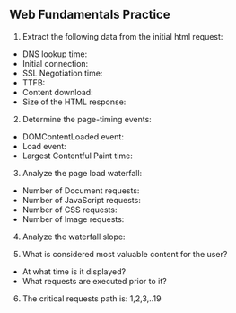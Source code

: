 ## Web Fundamentals Practice

1. Extract the following data from the initial html request:
 - DNS lookup time: 
 - Initial connection:
 - SSL Negotiation time:
 - TTFB:
 - Content download:
 - Size of the HTML response:

2. Determine the page-timing events:
 - DOMContentLoaded event:
 - Load event:
 - Largest Contentful Paint time:

3. Analyze the page load waterfall:
 - Number of Document requests:
 - Number of JavaScript requests:
 - Number of CSS requests:
 - Number of Image requests:

4. Analyze the waterfall slope: 

5. What is considered most valuable content for the user?
 - At what time is it displayed?
 - What requests are executed prior to it? 

6. The critical requests path is: 1,2,3,..19
